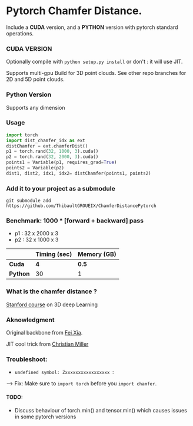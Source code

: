 # Pytorch Chamfer Distance.

Include a **CUDA** version, and a **PYTHON** version with pytorch standard operations.

### CUDA VERSION

Optionally compile with `python setup.py install` or don't : it will use JIT.

Supports multi-gpu
Build for 3D point clouds. See other repo branches for  2D and 5D point clouds.

### Python Version

Supports any dimension

### Usage

```python
import torch
import dist_chamfer_idx as ext
distChamfer = ext.chamferDist()
p1 = torch.rand(32, 1000, 3).cuda()
p2 = torch.rand(32, 2000, 3).cuda()
points1 = Variable(p1, requires_grad=True)
points2 = Variable(p2)
dist1, dist2, idx1, idx2= distChamfer(points1, points2)
```



### Add it to your project as a submodule

```shell
git submodule add https://github.com/ThibaultGROUEIX/ChamferDistancePytorch
```



### Benchmark: 1000 * [forward + backward] pass

* p1 : 32 x 2000 x 3
* p2 : 32 x 1000 x 3

|  | Timing (sec)    | Memory (GB)     |
| ---------- | -------- | ------- |
| **Cuda**     | **4** | **0.5** |
| **Python**     | 30 | 1  |


### What is the chamfer distance ? 

[Stanford course](http://graphics.stanford.edu/courses/cs468-17-spring/LectureSlides/L14%20-%203d%20deep%20learning%20on%20point%20cloud%20representation%20(analysis).pdf) on 3D deep Learning

### Aknowledgment 

Original backbone from [Fei Xia](https://github.com/fxia22/pointGAN/blob/master/nndistance/src/nnd_cuda.cu).

JIT cool trick from [Christian Miller](https://github.com/chrdiller)

### Troubleshoot:

- `undefined symbol: Zxxxxxxxxxxxxxxxxx `:

--> Fix: Make sure to `import torch` before you `import chamfer`.

#### TODO:

* Discuss behaviour of torch.min() and tensor.min() which causes issues in some pytorch versions
